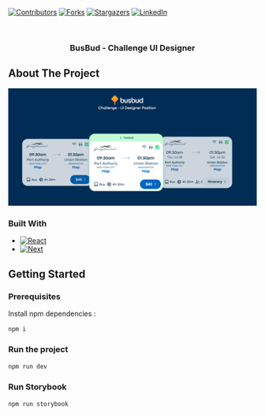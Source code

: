 <a name="readme-top"></a>

[![Contributors][contributors-shield]][contributors-url]
[![Forks][forks-shield]][forks-url]
[![Stargazers][stars-shield]][stars-url]
[![LinkedIn][linkedin-shield]][linkedin-url]

<!-- PROJECT LOGO -->
<br />
<div align="center">

  <h3 align="center">BusBud - Challenge UI Designer</h3>
</div>

<!-- ABOUT THE PROJECT -->

## About The Project

[![Product Name Screen Shot][product-screenshot]]()

### Built With

- [![React][react.js]][react-url]
- [![Next][next.js]][next-url]

<!-- GETTING STARTED -->

## Getting Started

### Prerequisites

Install npm dependencies :

```sh
npm i
```

### Run the project

```sh
npm run dev
```

### Run Storybook

```sh
npm run storybook
```

<!-- MARKDOWN LINKS & IMAGES -->
<!-- https://www.markdownguide.org/basic-syntax/#reference-style-links -->

[contributors-shield]: https://img.shields.io/github/contributors/busbud-challenge?style=for-the-badge
[contributors-url]: https://github.com/busbud-challenge/graphs/contributors
[forks-shield]: https://img.shields.io/github/forks/busbud-challenge.svg?style=for-the-badge
[forks-url]: https://github.com/busbud-challenge/network/members
[stars-shield]: https://img.shields.io/github/stars/busbud-challenge.svg?style=for-the-badge
[stars-url]: https://github.com/busbud-challenge/stargazers
[issues-shield]: https://img.shields.io/github/issues/busbud-challenge.svg?style=for-the-badge
[issues-url]: https://github.com/busbud-challenge/issues
[license-shield]: https://img.shields.io/github/license/busbud-challenge.svg?style=for-the-badge
[license-url]: https://github.com/busbud-challenge/blob/master/LICENSE.txt
[linkedin-shield]: https://img.shields.io/badge/-LinkedIn-black.svg?style=for-the-badge&logo=linkedin&colorB=555
[linkedin-url]: https://linkedin.com/in/gael
[product-screenshot]: public/assets/thumbnail.png
[next.js]: https://img.shields.io/badge/next.js-000000?style=for-the-badge&logo=nextdotjs&logoColor=white
[next-url]: https://nextjs.org/
[react.js]: https://img.shields.io/badge/React-20232A?style=for-the-badge&logo=react&logoColor=61DAFB
[react-url]: https://reactjs.org/
[tailwind]: https://img.shields.io/badge/Tailwind-41bdf8?style=for-the-badge
[tailwind-url]: https://tailwindcss.com/
[solana]: https://img.shields.io/badge/Solana-14f195?style=for-the-badge
[solana-url]: https://solana.com/
[vue.js]: https://img.shields.io/badge/Vue.js-35495E?style=for-the-badge&logo=vuedotjs&logoColor=4FC08D
[vue-url]: https://vuejs.org/
[angular.io]: https://img.shields.io/badge/Angular-DD0031?style=for-the-badge&logo=angular&logoColor=white
[angular-url]: https://angular.io/
[svelte.dev]: https://img.shields.io/badge/Svelte-4A4A55?style=for-the-badge&logo=svelte&logoColor=FF3E00
[svelte-url]: https://svelte.dev/
[laravel.com]: https://img.shields.io/badge/Laravel-FF2D20?style=for-the-badge&logo=laravel&logoColor=white
[laravel-url]: https://laravel.com
[bootstrap.com]: https://img.shields.io/badge/Bootstrap-563D7C?style=for-the-badge&logo=bootstrap&logoColor=white
[bootstrap-url]: https://getbootstrap.com
[jquery.com]: https://img.shields.io/badge/jQuery-0769AD?style=for-the-badge&logo=jquery&logoColor=white
[jquery-url]: https://jquery.com
